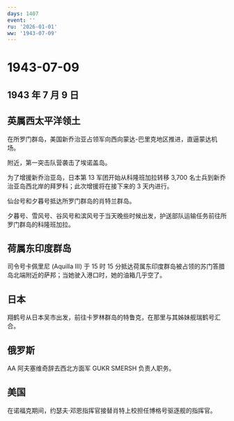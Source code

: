 ```yaml
---
days: 1407
event: ''
ru: '2026-01-01'
ww: '1943-07-09'
---
```


# 1943-07-09

## 1943 年 7 月 9 日

## 英属西太平洋领土

在所罗门群岛，美国新乔治亚占领军向西向蒙达-巴里克地区推进，直逼蒙达机场。

附近，第一突击队营袭击了埃诺盖岛。

为了增援新乔治亚岛，日本第 13 军团开始从科隆班加拉转移 3,700
名士兵到新乔治亚岛西北岸的拜罗科；此次增援将在接下来的 3 天内进行。

仙台号和夕暮号抵达所罗门群岛的肖特兰群岛。

夕暮号、雪风号、谷风号和滨风号于当天晚些时候出发，护送部队运输任务前往所罗门群岛的科隆班加拉。

## 荷属东印度群岛

司令号卡佩里尼 (Aquilla III) 于 15 时 15
分抵达荷属东印度群岛被占领的苏门答腊岛北端附近的萨邦；当她驶入港口时，她的油箱几乎空了。

## 日本

翔鹤号从日本吴市出发，前往卡罗林群岛的特鲁克，在那里与其姊妹舰瑞鹤号汇合。

## 俄罗斯

AA 阿夫塞维奇辞去西北方面军 GUKR SMERSH 负责人职务。

## 美国

在诺福克期间，约瑟夫·邓恩指挥官接替肖特上校担任博格号驱逐舰的指挥官。